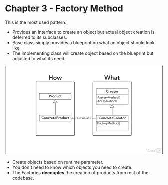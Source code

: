 # Chapter 3 - Factory Method

This is the most used pattern. 
- Provides an interface to create an object but actual object creation is deferred 
to its subclasses.
- Base class simply provides a blueprint on what an object should look like.  
- The implementing class will create object based on the blueprint but adjusted to what its need.

![Factory Method](./images/Factory_Method_001.png)

- Create objects based on runtime parameter.
- You don't need to know which objects you need to create.
- The Factories **decouples** the creation of products from rest of the codebase.
